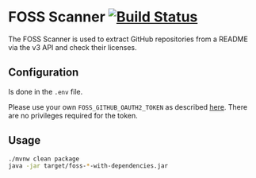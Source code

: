 # FOSS Scanner [![Build Status](https://travis-ci.com/akullpp/foss.svg?branch=master)](https://travis-ci.com/akullpp/foss)

The FOSS Scanner is used to extract GitHub repositories from a README via the v3 API and check their licenses.

## Configuration

Is done in the `.env` file.

Please use your own `FOSS_GITHUB_OAUTH2_TOKEN` as described [here](https://help.github.com/en/articles/creating-a-personal-access-token-for-the-command-line). There are no privileges required for the token.

## Usage

```sh
./mvnw clean package
java -jar target/foss-*-with-dependencies.jar
```
